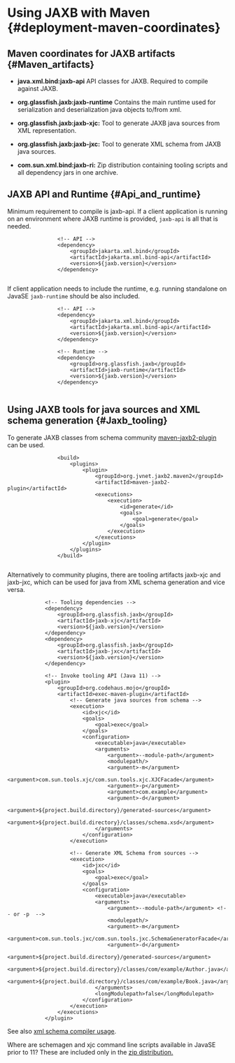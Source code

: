 Using JAXB with Maven {#deployment-maven-coordinates}
=====================

Maven coordinates for JAXB artifacts {#Maven_artifacts}
------------------------------------

-   **java.xml.bind:jaxb-api** API classes for JAXB. Required to compile
    against JAXB.

-   **org.glassfish.jaxb:jaxb-runtime** Contains the main runtime used
    for serialization and deserialization java objects to/from xml.

-   **org.glassfish.jaxb:jaxb-xjc:** Tool to generate JAXB java sources
    from XML representation.

-   **org.glassfish.jaxb:jaxb-jxc:** Tool to generate XML schema from
    JAXB java sources.

-   **com.sun.xml.bind:jaxb-ri:** Zip distribution containing tooling
    scripts and all dependency jars in one archive.

JAXB API and Runtime {#Api_and_runtime}
--------------------

Minimum requirement to compile is jaxb-api. If a client application is
running on an environment where JAXB runtime is provided, `jaxb-api` is
all that is needed.

``` {.xml}
                <!-- API -->
                <dependency>
                    <groupId>jakarta.xml.bind</groupId>
                    <artifactId>jakarta.xml.bind-api</artifactId>
                    <version>${jaxb.version}</version>
                </dependency>
             
```

If client application needs to include the runtime, e.g. running
standalone on JavaSE `jaxb-runtime` should be also included.

``` {.xml}
                <!-- API -->
                <dependency>
                    <groupId>jakarta.xml.bind</groupId>
                    <artifactId>jakarta.xml.bind-api</artifactId>
                    <version>${jaxb.version}</version>
                </dependency>

                <!-- Runtime -->
                <dependency>
                    <groupId>org.glassfish.jaxb</groupId>
                    <artifactId>jaxb-runtime</artifactId>
                    <version>${jaxb.version}</version>
                </dependency>
    
```

Using JAXB tools for java sources and XML schema generation {#Jaxb_tooling}
-----------------------------------------------------------

To generate JAXB classes from schema community
[maven-jaxb2-plugin](https://github.com/highsource/maven-jaxb2-plugin)
can be used.

``` {.xml}
                <build>
                    <plugins>
                        <plugin>
                            <groupId>org.jvnet.jaxb2.maven2</groupId>
                            <artifactId>maven-jaxb2-plugin</artifactId>
                            <executions>
                                <execution>
                                    <id>generate</id>
                                    <goals>
                                        <goal>generate</goal>
                                    </goals>
                                </execution>
                            </executions>
                        </plugin>
                    </plugins>
                </build>
    
```

Alternatively to community plugins, there are tooling artifacts jaxb-xjc
and jaxb-jxc, which can be used for java from XML schema generation and
vice versa.

``` {.xml}
            <!-- Tooling dependencies -->
            <dependency>
                <groupId>org.glassfish.jaxb</groupId>
                <artifactId>jaxb-xjc</artifactId>
                <version>${jaxb.version}</version>
            </dependency>
            <dependency>
                <groupId>org.glassfish.jaxb</groupId>
                <artifactId>jaxb-jxc</artifactId>
                <version>${jaxb.version}</version>
            </dependency>

            <!-- Invoke tooling API (Java 11) -->
            <plugin>
                <groupId>org.codehaus.mojo</groupId>
                <artifactId>exec-maven-plugin</artifactId>
                    <!-- Generate java sources from schema -->
                    <execution>
                        <id>xjc</id>
                        <goals>
                            <goal>exec</goal>
                        </goals>
                        <configuration>
                            <executable>java</executable>
                            <arguments>
                                <argument>--module-path</argument>
                                <modulepath/>
                                <argument>-m</argument>
                                <argument>com.sun.tools.xjc/com.sun.tools.xjc.XJCFacade</argument>
                                <argument>-p</argument>
                                <argument>com.example</argument>
                                <argument>-d</argument>
                                <argument>${project.build.directory}/generated-sources</argument>
                                <argument>${project.build.directory}/classes/schema.xsd</argument>
                            </arguments>
                        </configuration>
                    </execution>

                    <!-- Generate XML Schema from sources -->
                    <execution>
                        <id>jxc</id>
                        <goals>
                            <goal>exec</goal>
                        </goals>
                        <configuration>
                            <executable>java</executable>
                            <arguments>
                                <argument>--module-path</argument> <!-- or -p  -->
                                <modulepath/>
                                <argument>-m</argument>
                                <argument>com.sun.tools.jxc/com.sun.tools.jxc.SchemaGeneratorFacade</argument>
                                <argument>-d</argument>
                                <argument>${project.build.directory}/generated-sources</argument>
                                <argument>${project.build.directory}/classes/com/example/Author.java</argument>
                                <argument>${project.build.directory}/classes/com/example/Book.java</argument>
                            </arguments>
                            <longModulepath>false</longModulepath>
                        </configuration>
                    </execution>
                </executions>
            </plugin>
```

See also [xml schema compiler
usage](#schema-generation-invoking-schemagen-programatically).

Where are schemagen and xjc command line scripts available in JavaSE
prior to 11? These are included only in the [zip
distribution.](#Maven_artifacts)
